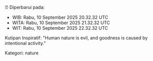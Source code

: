 ⏰ Diperbarui pada:
- WIB: Rabu, 10 September 2025 20.32.32 UTC
- WITA: Rabu, 10 September 2025 21.32.32 UTC
- WIT: Rabu, 10 September 2025 22.32.32 UTC

Kutipan Inspiratif:
"Human nature is evil, and goodness is caused by intentional activity."


Kategori: nature

